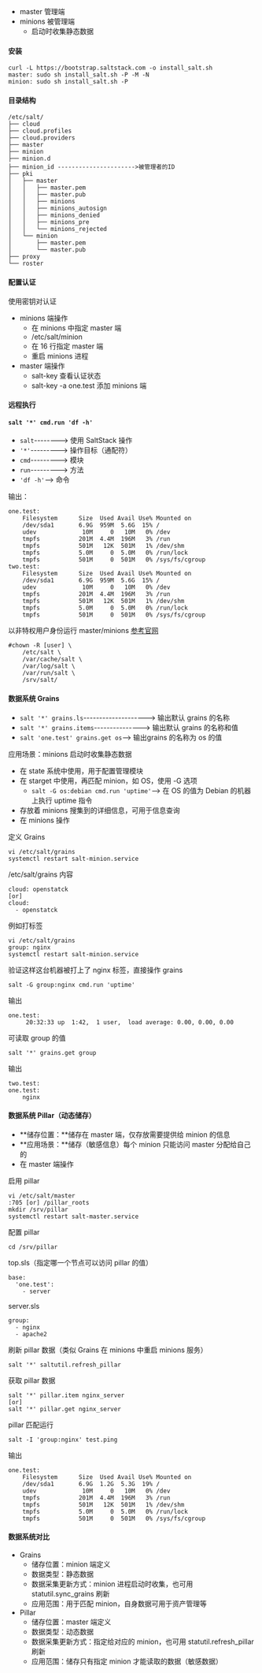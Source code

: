 * master 管理端
* minions 被管理端
  * 启动时收集静态数据

#### 安装

```
curl -L https://bootstrap.saltstack.com -o install_salt.sh
master: sudo sh install_salt.sh -P -M -N
minion: sudo sh install_salt.sh -P
```

#### 目录结构

```
/etc/salt/
├── cloud
├── cloud.profiles
├── cloud.providers
├── master
├── minion
├── minion.d
├── minion_id ---------------------->被管理者的ID
├── pki
│   ├── master
│   │   ├── master.pem
│   │   ├── master.pub
│   │   ├── minions
│   │   ├── minions_autosign
│   │   ├── minions_denied
│   │   ├── minions_pre
│   │   └── minions_rejected
│   └── minion
│       ├── master.pem
│       └── master.pub
├── proxy
└── roster
```

#### 配置认证

使用密钥对认证

* minions 端操作
  * 在 minions 中指定 master 端
  * /etc/salt/minion
  * 在 16 行指定 master 端
  * 重启 minions 进程
* master 端操作
  * salt-key 查看认证状态
  * salt-key -a one.test 添加 minions 端

#### 远程执行

#### `salt '*' cmd.run 'df -h'`

* `salt`--------&gt; 使用 SaltStack 操作
* `'*'`---------&gt; 操作目标（通配符）
* `cmd`---------&gt; 模块
* `run`---------&gt; 方法
* `'df -h'`--&gt; 命令

输出：

```
one.test:
    Filesystem      Size  Used Avail Use% Mounted on
    /dev/sda1       6.9G  959M  5.6G  15% /
    udev             10M     0   10M   0% /dev
    tmpfs           201M  4.4M  196M   3% /run
    tmpfs           501M   12K  501M   1% /dev/shm
    tmpfs           5.0M     0  5.0M   0% /run/lock
    tmpfs           501M     0  501M   0% /sys/fs/cgroup
two.test:
    Filesystem      Size  Used Avail Use% Mounted on
    /dev/sda1       6.9G  959M  5.6G  15% /
    udev             10M     0   10M   0% /dev
    tmpfs           201M  4.4M  196M   3% /run
    tmpfs           501M   12K  501M   1% /dev/shm
    tmpfs           5.0M     0  5.0M   0% /run/lock
    tmpfs           501M     0  501M   0% /sys/fs/cgroup
```

以非特权用户身份运行 master/minions [参考官网](http://docs.saltstack.cn/ref/configuration/nonroot.html)

```
#chown -R [user] \
    /etc/salt \
    /var/cache/salt \
    /var/log/salt \
    /var/run/salt \
    /srv/salt/
```

#### 数据系统 Grains

* `salt '*' grains.ls`--------------------&gt; 输出默认 grains 的名称
* `salt '*' grains.items`---------------&gt; 输出默认 grains 的名称和值
* `salt 'one.test' grains.get os`--&gt; 输出grains 的名称为 os 的值

应用场景：minions 启动时收集静态数据

* 在 state 系统中使用，用于配置管理模块
* 在 starget 中使用，再匹配 minion，如 OS，使用 -G 选项
  * `salt -G os:debian cmd.run 'uptime'`--&gt; 在 OS 的值为 Debian 的机器上执行 uptime 指令
* 存放着 minions 搜集到的详细信息，可用于信息查询
* 在 minions 操作

定义 Grains

```
vi /etc/salt/grains
systemctl restart salt-minion.service
```

/etc/salt/grains 内容

```
cloud: openstatck
[or]
cloud: 
  - openstatck
```

例如打标签

```
vi /etc/salt/grains
group: nginx
systemctl restart salt-minion.service
```

验证这样这台机器被打上了 nginx 标签，直接操作 grains

```
salt -G group:nginx cmd.run 'uptime'
```

输出

```
one.test:
     20:32:33 up  1:42,  1 user,  load average: 0.00, 0.00, 0.00
```

可读取 group 的值

```
salt '*' grains.get group
```

输出

```
two.test:
one.test:
    nginx
```

#### 数据系统 Pillar（动态储存）

* **储存位置：**储存在 master 端，仅存放需要提供给 minion 的信息
* **应用场景：**储存（敏感信息）每个 minion 只能访问 master 分配给自己的
* 在 master 端操作

启用 pillar

```
vi /etc/salt/master
:705 [or] /pillar_roots
mkdir /srv/pillar
systemctl restart salt-master.service
```

配置 pillar

```
cd /srv/pillar
```

top.sls（指定哪一个节点可以访问 pillar 的值）

```
base:
  'one.test':
    - server
```

server.sls

```
group:
  - nginx
  - apache2
```

刷新 pillar 数据（类似 Grains 在 minions 中重启 minions 服务）

```
salt '*' saltutil.refresh_pillar
```

获取 pillar 数据

```
salt '*' pillar.item nginx_server
[or]
salt '*' pillar.get nginx_server
```

pillar 匹配运行

```
salt -I 'group:nginx' test.ping
```

输出

```
one.test:
    Filesystem      Size  Used Avail Use% Mounted on
    /dev/sda1       6.9G  1.2G  5.3G  19% /
    udev             10M     0   10M   0% /dev
    tmpfs           201M  4.4M  196M   3% /run
    tmpfs           501M   12K  501M   1% /dev/shm
    tmpfs           5.0M     0  5.0M   0% /run/lock
    tmpfs           501M     0  501M   0% /sys/fs/cgroup
```

#### 数据系统对比

* Grains
  * 储存位置：minion 端定义
  * 数据类型：静态数据
  * 数据采集更新方式：minion 进程启动时收集，也可用 statutil.sync\_grains 刷新
  * 应用范围：用于匹配 minion，自身数据可用于资产管理等
* Pillar
  * 储存位置：master 端定义
  * 数据类型：动态数据
  * 数据采集更新方式：指定给对应的 minion，也可用 statutil.refresh\_pillar 刷新
  * 应用范围：储存只有指定 minion 才能读取的数据（敏感数据）



